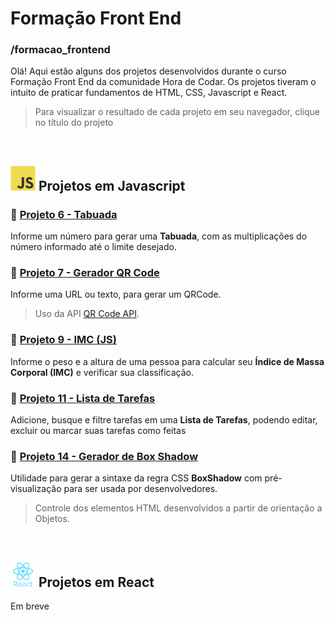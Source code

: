 # Formação Front End
### /formacao_frontend
Olá! Aqui estão alguns dos projetos desenvolvidos durante o curso Formação Front End da comunidade Hora de Codar.
Os projetos tiveram o intuito de praticar fundamentos de HTML, CSS, Javascript e React.
> Para visualizar o resultado de cada projeto em seu navegador, clique no título do projeto
<br/>

## <img src="https://raw.githubusercontent.com/devicons/devicon/master/icons/javascript/javascript-original.svg" alt="javascript" width="40" height="40"/> Projetos em Javascript

### :small_blue_diamond: [Projeto 6 - Tabuada](<https://matheuscoutol.github.io/formacao_frontend/Projeto 6_Tabuada/index.html>)
Informe um número para gerar uma **Tabuada**, com as multiplicações do número informado até o limite desejado.

### :small_orange_diamond: [Projeto 7 - Gerador QR Code](<https://matheuscoutol.github.io/formacao_frontend/Projeto 7_Gerador QR Code/index.html>)
Informe uma URL ou texto, para gerar um QRCode.
>Uso da API [QR Code API](https://goqr.me/api/).

### :small_blue_diamond: [Projeto 9 - IMC (JS)](<https://matheuscoutol.github.io/formacao_frontend/Projeto 9_Calc IMC/index.html>)
Informe o peso e a altura de uma pessoa para calcular seu **Índice de Massa Corporal (IMC)** e verificar sua classificação.

### :small_orange_diamond: [Projeto 11 - Lista de Tarefas](<https://matheuscoutol.github.io/formacao_frontend/Projeto 11_ToDo/index.html>)
Adicione, busque e filtre tarefas em uma **Lista de Tarefas**, podendo editar, excluir ou marcar suas tarefas como feitas

### :small_blue_diamond: [Projeto 14 - Gerador de Box Shadow](<https://matheuscoutol.github.io/formacao_frontend/Projeto 14_Box Shadow/index.html>)
Utilidade para gerar a sintaxe da regra CSS **BoxShadow** com pré-visualização para ser usada por desenvolvedores.
>Controle dos elementos HTML desenvolvidos a partir de orientação a Objetos.
<br/>

## <img src="https://raw.githubusercontent.com/devicons/devicon/master/icons/react/react-original-wordmark.svg" alt="react" width="40" height="40"/> Projetos em React
Em breve
